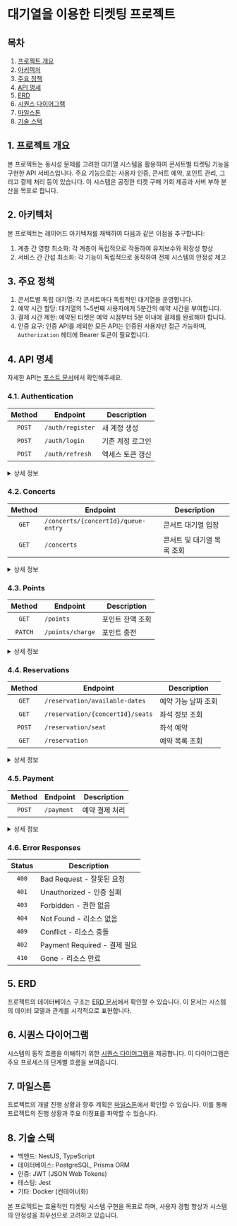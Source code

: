 
# 대기열을 이용한 티켓팅 프로젝트

## 목차

1. [프로젝트 개요](#1-프로젝트-개요)
2. [아키텍처](#2-아키텍처)
3. [주요 정책](#3-주요-정책)
4. [API 명세](#4-api-명세)
5. [ERD](#5-erd)
6. [시퀀스 다이어그램](#6-시퀀스-다이어그램)
7. [마일스톤](#7-마일스톤)
8. [기술 스택](#8-기술-스택)

## 1. 프로젝트 개요

본 프로젝트는 동시성 문제를 고려한 대기열 시스템을 활용하여 콘서트별 티켓팅 기능을 구현한 API 서비스입니다. 주요 기능으로는 사용자 인증, 콘서트 예약, 포인트 관리, 그리고 결제 처리 등이 있습니다. 이 시스템은 공정한 티켓 구매 기회 제공과 서버 부하 분산을 목표로 합니다.

## 2. 아키텍처

본 프로젝트는 레이어드 아키텍처를 채택하여 다음과 같은 이점을 추구합니다:

1. 계층 간 영향 최소화: 각 계층이 독립적으로 작동하여 유지보수와 확장성 향상
2. 서비스 간 간섭 최소화: 각 기능이 독립적으로 동작하여 전체 시스템의 안정성 제고

## 3. 주요 정책

1. 콘서트별 독립 대기열: 각 콘서트마다 독립적인 대기열을 운영합니다.
2. 예약 시간 할당: 대기열의 1~5번째 사용자에게 5분간의 예약 시간을 부여합니다.
3. 결제 시간 제한: 예약된 티켓은 예약 시점부터 5분 이내에 결제를 완료해야 합니다.
4. 인증 요구: 인증 API를 제외한 모든 API는 인증된 사용자만 접근 가능하며, `Authorization` 헤더에 Bearer 토큰이 필요합니다.

## 4. API 명세
자세한 API는 [포스트 문서](https://documenter.getpostman.com/view/18574015/2sA3dxECMf)에서 확인해주세요.


### 4.1. Authentication

| Method | Endpoint | Description |
|:------:|----------|-------------|
| `POST` | `/auth/register` | 새 계정 생성 |
| `POST` | `/auth/login` | 기존 계정 로그인 |
| `POST` | `/auth/refresh` | 액세스 토큰 갱신 |

<details>
<summary>상세 정보</summary>

#### Register
- **Body**: `{ "email": "user@example.com" }`
- **Response**: `201 Created`
  ```json
  {
    "userId": "uuid",
    "accessToken": "eyJhbG...",
    "refreshToken": "eyJhbG..."
  }
  ```

#### Login
- **Body**: `{ "email": "user@example.com" }`
- **Response**: `200 OK` (Register와 동일한 형식)

#### Refresh
- **Headers**: `Authorization: Bearer <refresh_token>`
- **Response**: `200 OK`
  ```json
  {
    "accessToken": "eyJhbG..."
  }
  ```
</details>

### 4.2. Concerts

| Method | Endpoint | Description |
|:------:|----------|-------------|
| `GET`  | `/concerts/{concertId}/queue-entry` | 콘서트 대기열 입장 |
| `GET`  | `/concerts` | 콘서트 및 대기열 목록 조회 |

<details>
<summary>상세 정보</summary>

#### Queue Entry
- **Response**: `201 Created`
  ```json
  {
    "userId": "uuid",
    "queuePosition": 42
  }
  ```

#### List Concerts
- **Response**: `200 OK`
  ```json
  {
    "queueEntries": [
      {
        "concertId": "uuid",
        "name": "Summer Rock Fest",
        "queuePosition": 42,
        "estimatedWaitTime": "10 minutes"
      }
    ]
  }
  ```
</details>

### 4.3. Points

| Method | Endpoint | Description |
|:------:|----------|-------------|
| `GET`  | `/points` | 포인트 잔액 조회 |
| `PATCH`| `/points/charge` | 포인트 충전 |

<details>
<summary>상세 정보</summary>

#### Check Balance
- **Response**: `200 OK`
  ```json
  {
    "points": 5000
  }
  ```

#### Charge Points
- **Body**: `{ "amount": 10000 }`
- **Response**: `200 OK`
  ```json
  {
    "points": 15000,
    "chargeAmount": 10000
  }
  ```
</details>

### 4.4. Reservations

| Method | Endpoint | Description |
|:------:|----------|-------------|
| `GET`  | `/reservation/available-dates` | 예약 가능 날짜 조회 |
| `GET`  | `/reservation/{concertId}/seats` | 좌석 정보 조회 |
| `POST` | `/reservation/seat` | 좌석 예약 |
| `GET`  | `/reservation` | 예약 목록 조회 |

<details>
<summary>상세 정보</summary>

#### Available Dates
- **Response**: `200 OK`
  ```json
  {
    "availableDates": [
      {
        "date": "2024-07-15",
        "concertId": "uuid",
        "name": "Summer Rock Fest"
      }
    ]
  }
  ```

#### Seat Information
- **Response**: `200 OK`
  ```json
  {
    "seats": [
      {
        "id": "uuid",
        "number": "A1",
        "status": "AVAILABLE",
        "price": 50000
      }
    ],
    "pagination": { ... },
    "concertInfo": { ... }
  }
  ```

#### Reserve Seat
- **Body**: `{ "concertId": "uuid", "seatIds": ["uuid1", "uuid2"] }`
- **Response**: `201 Created`
  ```json
  {
    "reservations": [
      {
        "id": "uuid",
        "seatId": "uuid",
        "status": "PENDING",
        "expiresAt": "2024-07-15T19:05:00Z"
      }
    ]
  }
  ```

#### List Reservations
- **Response**: `200 OK`
  ```json
  {
    "reservations": [
      {
        "id": "uuid",
        "concertName": "Summer Rock Fest",
        "seatNumber": "A1",
        "status": "CONFIRMED",
        "reservedAt": "2024-07-10T15:00:00Z"
      }
    ],
    "pagination": { ... }
  }
  ```
</details>

### 4.5. Payment

| Method | Endpoint | Description |
|:------:|----------|-------------|
| `POST` | `/payment` | 예약 결제 처리 |

<details>
<summary>상세 정보</summary>

#### Process Payment
- **Body**: `{ "reservationIds": ["uuid1", "uuid2"] }`
- **Response**: `200 OK`
  ```json
  {
    "paymentId": "uuid",
    "reservationIds": ["uuid1", "uuid2"],
    "totalAmount": 100000,
    "status": "COMPLETED"
  }
  ```
</details>

### 4.6. Error Responses

| Status | Description |
|:------:|-------------|
| `400`  | Bad Request - 잘못된 요청 |
| `401`  | Unauthorized - 인증 실패 |
| `403`  | Forbidden - 권한 없음 |
| `404`  | Not Found - 리소스 없음 |
| `409`  | Conflict - 리소스 충돌 |
| `402`  | Payment Required - 결제 필요 |
| `410`  | Gone - 리소스 만료 |

## 5. ERD

프로젝트의 데이터베이스 구조는 [ERD 문서](https://github.com/cothi/sail/wiki/ERD)에서 확인할 수 있습니다. 이 문서는 시스템의 데이터 모델과 관계를 시각적으로 표현합니다.

## 6. 시퀀스 다이어그램

시스템의 동작 흐름을 이해하기 위한 [시퀀스 다이어그램](https://github.com/cothi/sail/wiki/%EC%8B%9C%ED%80%80%EC%8A%A4-%EB%8B%A4%EC%9D%B4%EC%96%B4%EA%B7%B8%EB%9E%A8)을 제공합니다. 이 다이어그램은 주요 프로세스의 단계별 흐름을 보여줍니다.

## 7. 마일스톤

프로젝트의 개발 진행 상황과 향후 계획은 [마일스톤](https://github.com/users/cothi/projects/4)에서 확인할 수 있습니다. 이를 통해 프로젝트의 진행 상황과 주요 이정표를 파악할 수 있습니다.

## 8. 기술 스택

- 백엔드: NestJS, TypeScript
- 데이터베이스: PostgreSQL, Prisma ORM
- 인증: JWT (JSON Web Tokens)
- 테스팅: Jest
- 기타: Docker (컨테이너화)

본 프로젝트는 효율적인 티켓팅 시스템 구현을 목표로 하며, 사용자 경험 향상과 시스템의 안정성을 최우선으로 고려하고 있습니다.